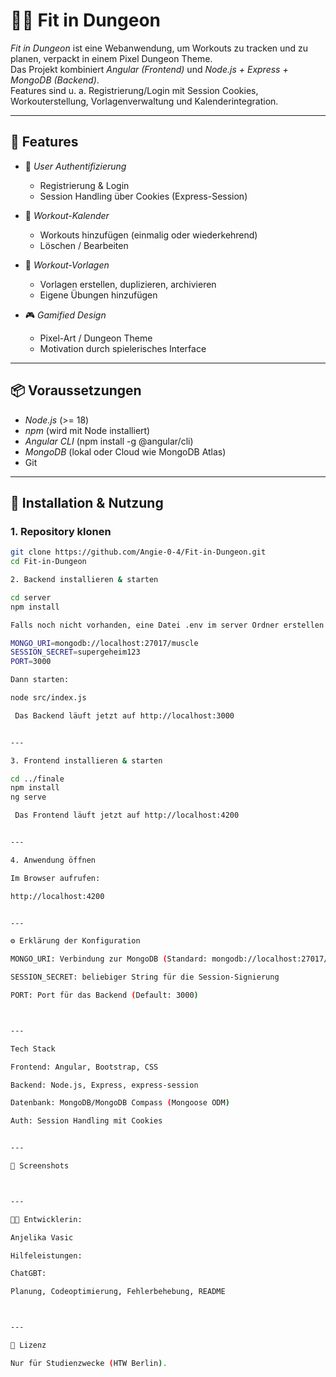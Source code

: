# 🏋️‍♂️ Fit in Dungeon

*Fit in Dungeon* ist eine Webanwendung, um Workouts zu tracken und zu planen, verpackt in einem Pixel Dungeon Theme.  
Das Projekt kombiniert *Angular (Frontend)* und *Node.js + Express + MongoDB (Backend)*.  
Features sind u. a. Registrierung/Login mit Session Cookies, Workouterstellung, Vorlagenverwaltung und Kalenderintegration.  

---

## 🚀 Features

- 👤 *User Authentifizierung*  
  - Registrierung & Login  
  - Session Handling über Cookies (Express-Session)

- 📅 *Workout-Kalender*  
  - Workouts hinzufügen (einmalig oder wiederkehrend)  
  - Löschen / Bearbeiten  

- 📂 *Workout-Vorlagen*  
  - Vorlagen erstellen, duplizieren, archivieren  
  - Eigene Übungen hinzufügen  

- 🎮 *Gamified Design*  
  - Pixel-Art / Dungeon Theme  
  - Motivation durch spielerisches Interface  

---

## 📦 Voraussetzungen

- *Node.js* (>= 18)  
- *npm* (wird mit Node installiert)  
- *Angular CLI* (npm install -g @angular/cli)  
- *MongoDB* (lokal oder Cloud wie MongoDB Atlas)  
- Git  

---

## 🔧 Installation & Nutzung

### 1. Repository klonen
```bash
git clone https://github.com/Angie-0-4/Fit-in-Dungeon.git
cd Fit-in-Dungeon

2. Backend installieren & starten

cd server
npm install

Falls noch nicht vorhanden, eine Datei .env im server Ordner erstellen (für Konfiguration):

MONGO_URI=mongodb://localhost:27017/muscle
SESSION_SECRET=supergeheim123
PORT=3000

Dann starten:

node src/index.js

 Das Backend läuft jetzt auf http://localhost:3000


---

3. Frontend installieren & starten

cd ../finale
npm install
ng serve

 Das Frontend läuft jetzt auf http://localhost:4200


---

4. Anwendung öffnen

Im Browser aufrufen:

http://localhost:4200


---

⚙️ Erklärung der Konfiguration

MONGO_URI: Verbindung zur MongoDB (Standard: mongodb://localhost:27017/muscle)

SESSION_SECRET: beliebiger String für die Session-Signierung

PORT: Port für das Backend (Default: 3000)



---

Tech Stack

Frontend: Angular, Bootstrap, CSS

Backend: Node.js, Express, express-session

Datenbank: MongoDB/MongoDB Compass (Mongoose ODM)

Auth: Session Handling mit Cookies


---

📸 Screenshots



---

👩‍💻 Entwicklerin:

Anjelika Vasic

Hilfeleistungen:

ChatGBT:

Planung, Codeoptimierung, Fehlerbehebung, README



---

📜 Lizenz

Nur für Studienzwecke (HTW Berlin). 
